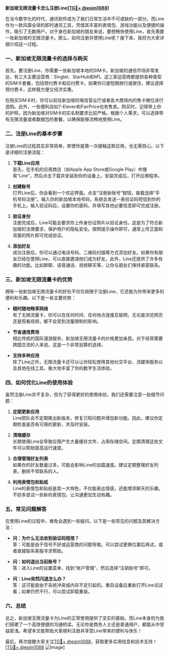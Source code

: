 **新加坡无限流量卡怎么注册Line[[TG💪+ @esim1088](https://t.me/s/esim1088)]**

在当今数字化的时代，通讯软件成为了我们日常生活中不可或缺的一部分。而Line作为一款风靡全球的即时通讯工具，凭借其丰富的表情包、游戏功能以及便捷的操作，吸引了无数用户。对于身在新加坡的朋友来说，要想畅快使用Line，首先需要一张新加坡的无限流量卡。那么，如何注册并使用Line呢？接下来，我将为大家详细介绍这一过程。

### **一、新加坡无限流量卡的选择与购买**

首先，要注册Line，你需要一张新加坡本地的SIM卡。新加坡的通信市场非常发达，有三大主要运营商：Singtel、StarHub和M1。这三家运营商都提供各种类型的SIM卡套餐，包括预付费卡和后付费卡。如果你只是短期旅行或居住，建议选择预付费卡，这样既方便又经济实惠。

在购买SIM卡时，你可以前往新加坡的电信营业厅或者各大商场内的售卡摊位进行选购。此外，一些便利店如7-Eleven和FairPrice也有售卖。购买时，记得带上你的护照，因为新加坡对SIM卡的实名制要求比较严格。根据个人需求，可以选择带有无限流量或者数据包的套餐，以确保能够流畅地使用Line。

### **二、注册Line的基本步骤**

注册Line的过程其实非常简单，即使你是第一次接触这款应用，也无需担心。以下是详细的注册流程：

1. **下载Line应用**  
   首先，在手机的应用商店（如Apple App Store或Google Play）中搜索“Line”，然后点击下载并安装到你的设备上。安装完成后，打开应用程序。

2. **创建账号**  
   打开Line后，你会看到一个欢迎界面。点击“注册新账号”按钮，接着选择“手机号码注册”。输入你的新加坡本地号码，系统会发送一条验证码短信到你的手机上。输入验证码后，设置你的密码，并填写其他必要信息即可完成注册。

3. **验证身份**  
   注册完成后，Line可能会要求你上传身份证照片以验证身份。这是为了符合新加坡的法律要求，保护用户的隐私安全。按照提示操作即可，通常上传正面和背面的照片即可完成验证。

4. **添加好友**  
   成功注册后，你可以通过电话号码、二维码扫描等方式添加好友。如果你有朋友已经在使用Line，可以直接邀请他们成为好友。此外，Line还提供了许多有趣的功能，比如群聊、语音通话、视频聊天等，让你与朋友们保持紧密联系。

### **三、新加坡无限流量卡的优势**

拥有一张新加坡无限流量卡的好处不仅仅局限于注册Line，它还能为你带来更多的便利和乐趣。以下是一些主要优势：

- **随时随地畅享网络**  
  有了无限流量卡，你可以在任何时间、任何地点连接互联网，无论是浏览网页还是观看视频，都不会受到流量限制的影响。

- **节省通信费用**  
  相比传统的国际漫游服务，新加坡无限流量卡的价格更加亲民。对于经常需要跨国交流的人来说，这是一个非常划算的选择。

- **支持多种应用**  
  除了Line之外，无限流量卡还可以让你轻松使用其他社交平台、流媒体服务以及其他在线工具，极大地丰富了你的数字生活体验。

### **四、如何优化Line的使用体验**

虽然注册Line并不复杂，但为了获得更好的使用体验，我们还需要注意一些细节问题：

1. **定期更新应用**  
   Line团队会不定期推出新版本，修复已知问题并增加新功能。因此，建议你定期检查是否有可用的更新，并及时安装。

2. **清理缓存**  
   长期使用Line会导致应用产生大量缓存文件，占用存储空间。定期清理这些文件可以帮助提高运行速度。

3. **合理管理好友列表**  
   如果你的好友数量过多，可能会影响Line的加载速度。建议定期整理好友列表，删除不常联系的人。

4. **利用表情包和贴纸**  
   Line的表情包和贴纸是其一大特色，不仅能表达情感，还能增添聊天的乐趣。不妨多尝试一些新的表情包，让沟通更加生动有趣。

### **五、常见问题解答**

在使用Line的过程中，难免会遇到一些疑问。以下是一些常见的问题及其解决方法：

- **问：为什么无法收到验证码短信？**  
  答：可能是由于信号不好或运营商的问题导致。可以尝试更换位置后再试，或者直接联系客服寻求帮助。

- **问：如何退出当前账号？**  
  答：进入Line的设置菜单，找到“账户管理”，然后选择“注销账号”即可。

- **问：Line突然闪退怎么办？**  
  答：这可能是由于系统冲突或内存不足引起的。重启设备后重新打开Line试试看；如果仍然不行，可以尝试卸载重装。

### **六、总结**

总之，新加坡无限流量卡为Line的正常使用提供了坚实的基础，而Line本身则为我们搭建了一个高效便捷的沟通桥梁。无论你是商务人士还是普通用户，都能从中受益匪浅。希望本文能帮助大家顺利注册并享受Line带来的便利与快乐！

最后，再次提醒大家关注[TG💪+ @esim1088](https://t.me/s/esim1088)，获取更多实用信息和技术支持！[[TG💪+ @esim1088](https://t.me/s/esim1088) ![Image](https://i.postimg.cc/4NQfJmqS/Snipaste-2025-05-13-00-14-12.png)]